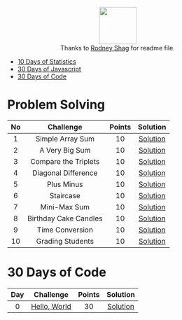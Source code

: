 
<p align="center">
  <a href="https://www.hackerrank.com/RodneyShag">
      <img height=85 src="https://d3keuzeb2crhkn.cloudfront.net/hackerrank/assets/styleguide/logo_wordmark-f5c5eb61ab0a154c3ed9eda24d0b9e31.svg">
  </a>
  <br>
  Thanks to <a target="_blank" href="https://github.com/RodneyShag/HackerRank_solutions/commits?author=RodneyShag">Rodney Shag</a> for readme file.
</p>

* [10 Days of Statistics](#10-days-of-statistics)
* [30 Days of Javascript](#30-days-of-javascript)
* [30 Days of Code](#30-days-of-code)
#  Problem Solving

|No|                                                Challenge                                                | Points |                                                                                   Solution                                                                                  |
|:---:|:-------------------------------------------------------------------------------------------------------:|:------:|:---------------------------------------------------------------------------------------------------------------------------------------------------------------------------:|
|1|Simple Array Sum|10|[Solution](algorithms/warmup/simple-array-sum.js)|
|2|A Very Big Sum|10|[Solution](algorithms/warmup/a-very-big-sum.js)|
|3|Compare the Triplets|10|[Solution](algorithms/warmup/compare-the-triplets.js)|
|4|Diagonal Difference|10|[Solution](algorithms/warmup/diagonal-difference.js)|
|5|Plus Minus|10|[Solution](algorithms/warmup/plus-minus.js)|
|6|Staircase|10|[Solution](algorithms/warmup/staircase.js)|
|7|Mini-Max Sum|10|[Solution](algorithms/warmup/mini-max-sum.js)|
|8|Birthday Cake Candles|10|[Solution](algorithms/warmup/birthday-cake-candles.js)|
|9|Time Conversion|10|[Solution](algorithms/warmup/time-conversion.js)|
|10|Grading Students|10|[Solution](algorithms/warmup/grading.js)|

# 30 Days of Code

| Day |                                                Challenge                                                | Points |                                                                                   Solution                                                                                  |
|:---:|:-------------------------------------------------------------------------------------------------------:|:------:|:---------------------------------------------------------------------------------------------------------------------------------------------------------------------------:|
|  0  | [Hello, World](https://www.hackerrank.com/challenges/30-hello-world)                                    |   30   | [Solution](10-days-js/0-hello-world.js)|
